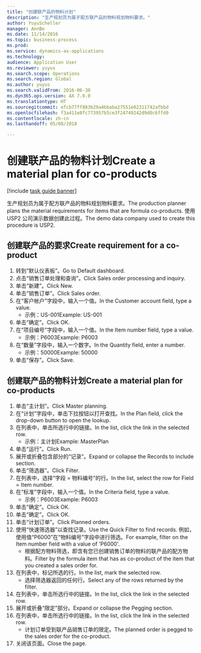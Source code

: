 ```yaml
--- 
title: "创建联产品的物料计划"
description: "生产规划员为属于配方联产品的物料规划物料要求。"
author: YuyuScheller
manager: AnnBe
ms.date: 11/14/2016
ms.topic: business-process
ms.prod: 
ms.service: dynamics-ax-applications
ms.technology: 
audience: Application User
ms.reviewer: yuyus
ms.search.scope: Operations
ms.search.region: Global
ms.author: yuyus
ms.search.validFrom: 2016-06-30
ms.dyn365.ops.version: AX 7.0.0
ms.translationtype: HT
ms.sourcegitcommit: efcb77ff883b29a4bbaba27551e02311742afbbd
ms.openlocfilehash: f3a411e8fc773957b5ce3f24749242d9d0c6ffd0
ms.contentlocale: zh-cn
ms.lasthandoff: 05/08/2018

---
```

# <a name="create-a-material-plan-for-co-products"></a><span data-ttu-id="bea8d-103">创建联产品的物料计划</span><span class="sxs-lookup"><span data-stu-id="bea8d-103">Create a material plan for co-products</span></span>

[!include [task guide banner](../../includes/task-guide-banner.md)]

<span data-ttu-id="bea8d-104">生产规划员为属于配方联产品的物料规划物料要求。</span><span class="sxs-lookup"><span data-stu-id="bea8d-104">The production planner plans the material requirements for items that are formula co-products.</span></span> <span data-ttu-id="bea8d-105">使用 USP2 公司演示数据创建此过程。</span><span class="sxs-lookup"><span data-stu-id="bea8d-105">The demo data company used to create this procedure is USP2.</span></span>


## <a name="create-requirement-for-a-co-product"></a><span data-ttu-id="bea8d-106">创建联产品的要求</span><span class="sxs-lookup"><span data-stu-id="bea8d-106">Create requirement for a co-product</span></span>
1. <span data-ttu-id="bea8d-107">转到“默认仪表板”。</span><span class="sxs-lookup"><span data-stu-id="bea8d-107">Go to Default dashboard.</span></span>
2. <span data-ttu-id="bea8d-108">点击“销售订单处理和查询”。</span><span class="sxs-lookup"><span data-stu-id="bea8d-108">Click Sales order processing and inquiry.</span></span>
3. <span data-ttu-id="bea8d-109">单击“新建”。</span><span class="sxs-lookup"><span data-stu-id="bea8d-109">Click New.</span></span>
4. <span data-ttu-id="bea8d-110">单击“销售订单”。</span><span class="sxs-lookup"><span data-stu-id="bea8d-110">Click Sales order.</span></span>
5. <span data-ttu-id="bea8d-111">在“客户帐户”字段中，输入一个值。</span><span class="sxs-lookup"><span data-stu-id="bea8d-111">In the Customer account field, type a value.</span></span>
    * <span data-ttu-id="bea8d-112">示例：US-001</span><span class="sxs-lookup"><span data-stu-id="bea8d-112">Example: US-001</span></span>  
6. <span data-ttu-id="bea8d-113">单击“确定”。</span><span class="sxs-lookup"><span data-stu-id="bea8d-113">Click OK.</span></span>
7. <span data-ttu-id="bea8d-114">在“项目编号”字段中，输入一个值。</span><span class="sxs-lookup"><span data-stu-id="bea8d-114">In the Item number field, type a value.</span></span>
    * <span data-ttu-id="bea8d-115">示例：P6003</span><span class="sxs-lookup"><span data-stu-id="bea8d-115">Example: P6003</span></span>  
8. <span data-ttu-id="bea8d-116">在“数量”字段中，输入一个数字。</span><span class="sxs-lookup"><span data-stu-id="bea8d-116">In the Quantity field, enter a number.</span></span>
    * <span data-ttu-id="bea8d-117">示例：50000</span><span class="sxs-lookup"><span data-stu-id="bea8d-117">Example: 50000</span></span>  
9. <span data-ttu-id="bea8d-118">单击“保存”。</span><span class="sxs-lookup"><span data-stu-id="bea8d-118">Click Save.</span></span>

## <a name="create-a-material-plan-for-co-products"></a><span data-ttu-id="bea8d-119">创建联产品的物料计划</span><span class="sxs-lookup"><span data-stu-id="bea8d-119">Create a material plan for co-products</span></span>
1. <span data-ttu-id="bea8d-120">单击“主计划”。</span><span class="sxs-lookup"><span data-stu-id="bea8d-120">Click Master planning.</span></span>
2. <span data-ttu-id="bea8d-121">在“计划”字段中，单击下拉按钮以打开查找。</span><span class="sxs-lookup"><span data-stu-id="bea8d-121">In the Plan field, click the drop-down button to open the lookup.</span></span>
3. <span data-ttu-id="bea8d-122">在列表中，单击所选行中的链接。</span><span class="sxs-lookup"><span data-stu-id="bea8d-122">In the list, click the link in the selected row.</span></span>
    * <span data-ttu-id="bea8d-123">示例：主计划</span><span class="sxs-lookup"><span data-stu-id="bea8d-123">Example: MasterPlan</span></span>  
4. <span data-ttu-id="bea8d-124">单击“运行”。</span><span class="sxs-lookup"><span data-stu-id="bea8d-124">Click Run.</span></span>
5. <span data-ttu-id="bea8d-125">展开或折叠包含部分的“记录”。</span><span class="sxs-lookup"><span data-stu-id="bea8d-125">Expand or collapse the Records to include section.</span></span>
6. <span data-ttu-id="bea8d-126">单击“筛选器”。</span><span class="sxs-lookup"><span data-stu-id="bea8d-126">Click Filter.</span></span>
7. <span data-ttu-id="bea8d-127">在列表中，选择“字段 = 物料编号”的行。</span><span class="sxs-lookup"><span data-stu-id="bea8d-127">In the list, select the row for Field = Item number.</span></span>
8. <span data-ttu-id="bea8d-128">在“标准”字段中，输入一个值。</span><span class="sxs-lookup"><span data-stu-id="bea8d-128">In the Criteria field, type a value.</span></span>
    * <span data-ttu-id="bea8d-129">示例：P6003</span><span class="sxs-lookup"><span data-stu-id="bea8d-129">Example: P6003</span></span>  
9. <span data-ttu-id="bea8d-130">单击“确定”。</span><span class="sxs-lookup"><span data-stu-id="bea8d-130">Click OK.</span></span>
10. <span data-ttu-id="bea8d-131">单击“确定”。</span><span class="sxs-lookup"><span data-stu-id="bea8d-131">Click OK.</span></span>
11. <span data-ttu-id="bea8d-132">单击“计划订单”。</span><span class="sxs-lookup"><span data-stu-id="bea8d-132">Click Planned orders.</span></span>
12. <span data-ttu-id="bea8d-133">使用“快速筛选器”以查找记录。</span><span class="sxs-lookup"><span data-stu-id="bea8d-133">Use the Quick Filter to find records.</span></span> <span data-ttu-id="bea8d-134">例如，使用值“P6000”在“物料编号”字段中进行筛选。</span><span class="sxs-lookup"><span data-stu-id="bea8d-134">For example, filter on the Item number field with a value of 'P6000'.</span></span>
    * <span data-ttu-id="bea8d-135">根据配方物料筛选，即含有您已创建销售订单的物料的联产品的配方物料。</span><span class="sxs-lookup"><span data-stu-id="bea8d-135">Filter by the formula item that has as co-product of the item that you created a sales order for.</span></span>  
13. <span data-ttu-id="bea8d-136">在列表中，标记所选的行。</span><span class="sxs-lookup"><span data-stu-id="bea8d-136">In the list, mark the selected row.</span></span>
    * <span data-ttu-id="bea8d-137">选择筛选器返回的任何行。</span><span class="sxs-lookup"><span data-stu-id="bea8d-137">Select any of the rows returned by the filter.</span></span>  
14. <span data-ttu-id="bea8d-138">在列表中，单击所选行中的链接。</span><span class="sxs-lookup"><span data-stu-id="bea8d-138">In the list, click the link in the selected row.</span></span>
15. <span data-ttu-id="bea8d-139">展开或折叠“限定”部分。</span><span class="sxs-lookup"><span data-stu-id="bea8d-139">Expand or collapse the Pegging section.</span></span>
16. <span data-ttu-id="bea8d-140">在列表中，单击所选行中的链接。</span><span class="sxs-lookup"><span data-stu-id="bea8d-140">In the list, click the link in the selected row.</span></span>
    * <span data-ttu-id="bea8d-141">计划订单受到联产品销售订单的限定。</span><span class="sxs-lookup"><span data-stu-id="bea8d-141">The planned order is pegged to the sales order for the co-product.</span></span>  
17. <span data-ttu-id="bea8d-142">关闭该页面。</span><span class="sxs-lookup"><span data-stu-id="bea8d-142">Close the page.</span></span>


